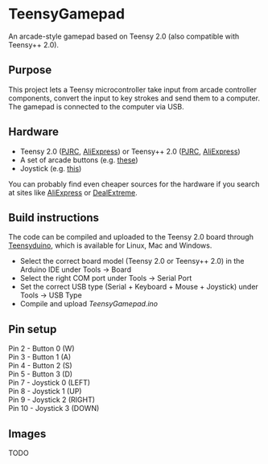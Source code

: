 # TeensyGamepad
An arcade-style gamepad based on Teensy 2.0 (also compatible with Teensy++ 2.0).

## Purpose
This project lets a Teensy microcontroller take input from arcade controller components, convert the input to key strokes and send them to a computer. The gamepad is connected to the computer via USB.

## Hardware
* Teensy 2.0 ([PJRC](http://pjrc.com/store/teensy.html), [AliExpress](http://www.aliexpress.com/item/Teensy-2-0-USB-Keyboard-Mouse-AVR-for-arduino-ISP-Board-Mega32u4-U-Disk-Experiment-usb/32363184858.html)) or Teensy++ 2.0 ([PJRC](http://pjrc.com/store/teensypp.html), [AliExpress](http://www.aliexpress.com/item/Genuine-PJRC-Teensy-2-0-USB-AVR-develope-board-for-ps3-Teensy-free-1pcs-usb-cable/32224600966.html))
* A set of arcade buttons (e.g. [these](http://www.aliexpress.com/item/New-Arcade-Push-Button-Durable-Multicade-MAME-Jamma-Game-Long-Switch-Mult-color/32329694375.html))
* Joystick (e.g. [this](http://www.aliexpress.com/item/New-Hotsale-Promotion-Bot-Bola-roja-8-modos-Joystick-para-consola-muina-recreativa-arcade/32333965577.html))

You can probably find even cheaper sources for the hardware if you search at sites like [AliExpress](http://www.aliexpress.com/) or [DealExtreme](http://www.dx.com/).

## Build instructions
The code can be compiled and uploaded to the Teensy 2.0 board through [Teensyduino](http://pjrc.com/teensy/td_download.html), which is available for Linux, Mac and Windows.

* Select the correct board model (Teensy 2.0 or Teensy++ 2.0) in the Arduino IDE under Tools -> Board
* Select the right COM port under Tools -> Serial Port
* Set the correct USB type (Serial + Keyboard + Mouse + Joystick) under Tools -> USB Type
* Compile and upload <i>TeensyGamepad.ino</i>

## Pin setup
Pin 2 - Button 0 (W)<br />
Pin 3 - Button 1 (A)<br />
Pin 4 - Button 2 (S)<br />
Pin 5 - Button 3 (D)<br />
Pin 7 - Joystick 0 (LEFT)<br />
Pin 8 - Joystick 1 (UP)<br />
Pin 9 - Joystick 2 (RIGHT)<br />
Pin 10 - Joystick 3 (DOWN)

## Images
TODO